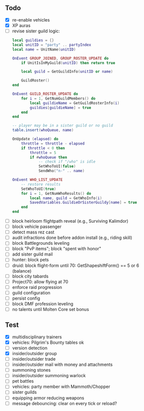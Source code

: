 ## Todo

- [x] re-enable vehicles
- [x] XP auras
- [ ] revise sister guild logic:
  ```Lua
  local guildies = {}
  local unitID = "party" .. partyIndex
  local name = UnitName(unitID)

  OnEvent GROUP_JOINED, GROUP_ROSTER_UPDATE do
      if UnitIsInMyGuild(unitID) then return true

      local guild = GetGuildInfo(unitID or name)

      GuildRoster()
  end

  OnEvent GUILD_ROSTER_UPDATE do
      for i = 1, GetNumGuildMembers() do
          local guildieName = GetGuildRosterInfo(i)
          guildies[guildieName] = true
      end
  end
  
  -- player may be in a sister guild or no guild
  table.insert(whoQueue, name)

  OnUpdate (elapsed) do
      throttle = throttle - elapsed
      if throttle < 0 then
          throttle = 5
          if #whoQueue then
              -- check if "/who" is idle
              SetWhoToUI(false)
              SendWho("n-" .. name)
  
  OnEvent WHO_LIST_UPDATE
      -- restore results
      SetWhoToUI(true)
      for i = 1, GetNumWhoResults() do
          local name, guild = GetWhoInfo(i)
          SavedVariables.GuildieOrSisterGuildy[name] = true
      end
  end
  ```
- [ ] block heirloom flightpath reveal (e.g., Surviving Kalimdor)
- [ ] block vehicle passenger
- [ ] detect mass rez cast
- [ ] audit infractions done before addon install (e.g., riding skill)
- [ ] block Battlegrounds leveling
- [ ] block "PvP items"; block "spent with honor"
- [ ] add sister guild mail
- [ ] hunter: block pets
- [ ] druid: block flight-form until 70: GetShapeshiftForm() == 5 or 6 (balance)
- [ ] block city tabards
- [ ] Project70: allow flying at 70
- [ ] enforce raid progression
- [ ] guild configuration
- [ ] persist config
- [ ] block DMF profession leveling
- [ ] no talents until Molten Core set bonus

## Test

- [x] multidisciplinary trainers
- [x] vehicles: Pilgrim's Bounty tables ok
- [ ] version detection
- [x] insider/outsider group
- [ ] insider/outsider trade
- [ ] insider/outsider mail with money and attachments
- [ ] summoning stones
- [ ] insider/outsider summoning warlock
- [ ] pet battles
- [ ] vehicles: party member with Mammoth/Chopper
- [ ] sister guilds
- [ ] equipping armor reducing weapons
- [ ] message debouncing: clear on every tick or reload?

